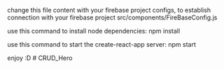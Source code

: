 change this file content with your firebase project configs, to establish connection with your firebase project
src/components/FireBaseConfig.js

use this command to install node dependencies:
npm install

use this command to start the create-react-app server:
npm start

enjoy :D
#   C R U D _ H e r o  
 